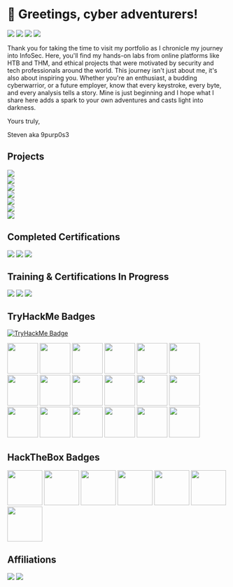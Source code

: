 # 👋 Greetings, cyber adventurers!
<a href="https://linkedin.com/in/stevenrim"><img src="https://img.shields.io/badge/-LinkedIn-0072b1?&style=for-the-badge&logo=LinkedIn&logoColor=white"/></a>
<a href="mailto:stevenrim@proton.me"><img src="https://img.shields.io/badge/-Proton.me-4B275F?&style=for-the-badge&logo=Proton&logoColor=white"/></a>
<a href="https://medium.com/@stevenrim"><img src="https://img.shields.io/badge/-MEDIUM-000000?&style=for-the-badge&logo=Medium&logoColor=white"/></a>
<a href="https://discord.com/channels/@me/1187226217879969902"><img src="https://img.shields.io/badge/-DISCORD-7289da?&style=for-the-badge&logo=Discord&logoColor=white"/></a>

Thank you for taking the time to visit my portfolio as I chronicle my journey into InfoSec. Here, you'll find my hands-on labs from online platforms like HTB and THM, and ethical projects that were motivated by security and tech professionals around the world. This journey isn't just about me, it's also about inspiring you. Whether you're an enthusiast, a budding cyberwarrior, or a future employer, know that every keystroke, every byte, and every analysis tells a story. Mine is just beginning and I hope what I share here adds a spark to your own adventures and casts light into darkness. 

Yours truly, 

Steven aka 9purp0s3

## Projects
<div>
    <a href="https://medium.com/@stevenrim/cisco-packet-tracer-lab-series-more-0051e9e438b7"><img src="https://img.shields.io/badge/-Cisco Packet Tracer Lab Series-000000?&style=for-the-badge&logo=Medium&logoColor=white"/></a>
</div>
<div>
    <a href="https://medium.com/@stevenrim/active-directory-home-lab-w-virtualbox-e07932251a9f"><img src="https://img.shields.io/badge/-AD Home Lab w/VirtualBox and PowerShell-000000?&style=for-the-badge&logo=Medium&logoColor=white"/>
</div>
<div>
    <a href="https://medium.com/@stevenrim/building-a-cloud-honeynet-soc-in-azure-980f84fb5147"><img src="https://img.shields.io/badge/-Building a Cloud Honeynet and SOC w/Azure-000000?&style=for-the-badge&logo=Medium&logoColor=white"/></a>
</div>
<div>
    <a href="https://medium.com/@stevenrim/virtual-attacks-and-splunk-insights-b892468cbec9"><img src="https://img.shields.io/badge/-Virtual Attacks and Splunk Insights-000000?&style=for-the-badge&logo=Medium&logoColor=white"/></a>
</div>
<div>
    <a href="https://medium.com/@stevenrim/automating-security-workflow-w-limacharlie-and-tines-020ee72ee340"><img src="https://img.shields.io/badge/-Automating Security Workflow w/LimaCharlie-000000?&style=for-the-badge&logo=Medium&logoColor=white"/></a>
</div>
<div>
    <a href="https://medium.com/@stevenrim/owasp-juice-shop-10-2-for-arm64-raspberry-pi-5-68c28c046ccd"><img src="https://img.shields.io/badge/-Exploiting Vulnerabilities on OWASP Juice Shop-000000?&style=for-the-badge&logo=Medium&logoColor=white"/></a>
</div>
<div>
    <a href="https://medium.com/@stevenrim/this-year-im-thankful-for-input-validation-error-handling-and-egg-nogging-logging-d85036e8443c"><img src="https://img.shields.io/badge/-Python: Secure Coding Assignment-000000?&style=for-the-badge&logo=Medium&logoColor=white"/></a>
</div>
 

## Completed Certifications
<a href="https://www.credly.com/badges/806e2f2e-f9c0-4081-9304-6f492136c153/"><img src="https://img.shields.io/badge/-CompTIA Security%2B-FF0000?&style=for-the-badge&logoColor=white"/></a>
<a href="https://www.credly.com/badges/c5dc51ac-beae-45ef-b27b-a060075191e3/"><img src="https://img.shields.io/badge/-Google Cybersecurity-000080?&style=for-the-badge&logoColor=white"/></a>
<a href="https://app.kajabi.com/certificates/72ada0d2"><img src="https://img.shields.io/badge/-Leveld SOC Analyst-808080?&style=for-the-badge&logoColor=white"/></a>


## Training & Certifications In Progress
<a href=""><img src="https://img.shields.io/badge/-CompTIA Network%2B-FF0000?&style=for-the-badge&logoColor=white"/></a>
<a href="https://academy.hackthebox.com/preview/certifications/htb-certified-defensive-security-analyst"><img src="https://img.shields.io/badge/-HackTheBox CDSA-53FF33?&style=for-the-badge&logoColor=white"/></a>
<a href="https://tryhackme.com/r/path/outline/soclevel1"><img src="https://img.shields.io/badge/-TryHackMe SOC Level 1-2a3042?&style=for-the-badge&logoColor=white"/></a>

## TryHackMe Badges
[![TryHackMe Badge](https://tryhackme-badges.s3.amazonaws.com/9purp0s3.png?update=15)](https://tryhackme.com/r/p/9purp0s3)
<div>
<a href="https://assets.tryhackme.com/room-badges/fac4d93312dac72d64b236b88f38b36c.png"><img src="https://assets.tryhackme.com/room-badges/fac4d93312dac72d64b236b88f38b36c.png" width=auto height="70"/></a>
<a href="https://assets.tryhackme.com/room-badges/030d9e4058f4f70d8204e495f862b684.png"><img src="https://assets.tryhackme.com/room-badges/030d9e4058f4f70d8204e495f862b684.png" width=auto height="70"/></a>
<a href="https://assets.tryhackme.com/room-badges/b93ec1fe617f22d65ce5674e06bc2842.png"><img src="https://assets.tryhackme.com/room-badges/b93ec1fe617f22d65ce5674e06bc2842.png" width=auto height="70"/></a>
<a href="https://assets.tryhackme.com/room-badges/f2ba728f814a4d9e840d9ec99bc2d360.png"><img src="https://assets.tryhackme.com/room-badges/f2ba728f814a4d9e840d9ec99bc2d360.png" width=auto height="70"/></a>
<a href="https://assets.tryhackme.com/room-badges/6fd248dab1403d75a3645136ab1f63e9.png"><img src="https://assets.tryhackme.com/room-badges/6fd248dab1403d75a3645136ab1f63e9.png" width=auto height="70"/></a>
<a href="https://assets.tryhackme.com/room-badges/708536d844ea9ae378976e6fcbf7349b.png"><img src="https://assets.tryhackme.com/room-badges/708536d844ea9ae378976e6fcbf7349b.png" width=auto height="70"/></a>
<a href="https://assets.tryhackme.com/room-badges/3a312420ed1d9dead7de0eadc58e9a86.png"><img src="https://assets.tryhackme.com/room-badges/3a312420ed1d9dead7de0eadc58e9a86.png" width=auto height="70"/></a>
<a href="https://assets.tryhackme.com/room-badges/4faff0aee76be337ea01d74a7c3dd97c.png"><img src="https://assets.tryhackme.com/room-badges/4faff0aee76be337ea01d74a7c3dd97c.png" width=auto height="70"/></a>
<a href="https://assets.tryhackme.com/room-badges/5f5449e3f60102bf9083afa80808bf4f.png"><img src="https://assets.tryhackme.com/room-badges/5f5449e3f60102bf9083afa80808bf4f.png" width=auto height="70"/></a>
<a href="https://assets.tryhackme.com/room-badges/9d0b93ce193a340efc9bc6740b395bf6.png"><img src="https://assets.tryhackme.com/room-badges/9d0b93ce193a340efc9bc6740b395bf6.png" width=auto height="70"/></a>
<a href="https://assets.tryhackme.com/room-badges/fa9c5a95f91f7f2fec47376aecb62e6b.png"><img src="https://assets.tryhackme.com/room-badges/fa9c5a95f91f7f2fec47376aecb62e6b.png" width=auto height="70"/></a>
<a href="https://assets.tryhackme.com/room-badges/bf15bf7cf604484e70c39de726b1ce36.png"><img src="https://assets.tryhackme.com/room-badges/bf15bf7cf604484e70c39de726b1ce36.png" width=auto height="70"/></a>
<a href="https://assets.tryhackme.com/room-badges/d8d484d957bfd34dd66bb4aae9a18f4f.png"><img src="https://assets.tryhackme.com/room-badges/d8d484d957bfd34dd66bb4aae9a18f4f.png" width=auto height="70"/></a>
<a href="https://assets.tryhackme.com/room-badges/4c949166b25b6253608276b9a854846d.png"><img src="https://assets.tryhackme.com/room-badges/4c949166b25b6253608276b9a854846d.png" width=auto height="70"/></a>
<a href="https://assets.tryhackme.com/room-badges/1c5b10b70e41ea0e2eef3635475e4883.png"><img src="https://assets.tryhackme.com/room-badges/1c5b10b70e41ea0e2eef3635475e4883.png" width=auto height="70"/></a>
<a href="https://assets.tryhackme.com/room-badges/b3ba48d598a64d6602544dd522857fa9.png"><img src="https://assets.tryhackme.com/room-badges/b3ba48d598a64d6602544dd522857fa9.png" width=auto height="70"/></a>
<a href="https://assets.tryhackme.com/room-badges/355538568531874965b65fae3958d30a.png"><img src="https://assets.tryhackme.com/room-badges/355538568531874965b65fae3958d30a.png" width=auto height="70"/></a>
<a href="https://assets.tryhackme.com/room-badges/f7602d03d67fd4992c32620efd83b3c9.png"><img src="https://assets.tryhackme.com/room-badges/f7602d03d67fd4992c32620efd83b3c9.png" width=auto height="70"/></a>
</div>

## HackTheBox Badges
<a href="https://academy.hackthebox.com/achievement/badge/3012c379-0e6b-11ef-b18d-bea50ffe6cb4"><img src="https://academy.hackthebox.com/storage/badges/academician.png" width="80" height="80"/></a>
<a href="https://academy.hackthebox.com/achievement/badge/50ff53be-0f94-11ef-b18d-bea50ffe6cb4"><img src="https://academy.hackthebox.com/storage/badges/4a11a1a1d810967184694662d629de2d/logo.png" width="80" height="80"/></a>
<a href="https://academy.hackthebox.com/achievement/badge/b4cdf74f-10b6-11ef-b18d-bea50ffe6cb4"><img src="https://academy.hackthebox.com/storage/badges/eb072974e828f87af924bce557b2c614/logo.png" width="80" height="80"/></a>
<a href="https://academy.hackthebox.com/achievement/badge/0db968b9-15e9-11ef-b18d-bea50ffe6cb4"><img src="https://academy.hackthebox.com/storage/badges/f284df82c57336019410ed5f68ace295/logo.png" width="80" height="80"/></a>
<a href="https://academy.hackthebox.com/achievement/badge/fb4ad0bf-0ff8-11ef-b18d-bea50ffe6cb4"><img src="https://academy.hackthebox.com/storage/badges/abc6e5a362f8adad812c5cfa87783bd9/logo.png" width="80" height="80"/></a>
<a href="https://academy.hackthebox.com/achievement/badge/aeb9a03e-114b-11ef-b18d-bea50ffe6cb4"><img src="https://academy.hackthebox.com/storage/badges/d7343c8afb32e9feee0fed1fc2acd378/logo.png" width="80" height="80"/></a>
<a href="https://academy.hackthebox.com/achievement/badge/cd29c60a-1c2b-11ef-b18d-bea50ffe6cb4"><img src="https://academy.hackthebox.com/storage/badges/8644292aaa052ff2971d3541256ee605/logo.png" width="80" height="80"/></a>

## Affiliations
<a href="https://owasp.org/www-chapter-atlanta/"><img src="https://img.shields.io/badge/-OWASP ATL-000000?&style=for-the-badge&logo=OWASP&logoColor=white"/></a>
<a href="https://dc404.org/"><img src="https://img.shields.io/badge/-DC404-000000?&style=for-the-badge&logo=&logoColor=white"/></a>




